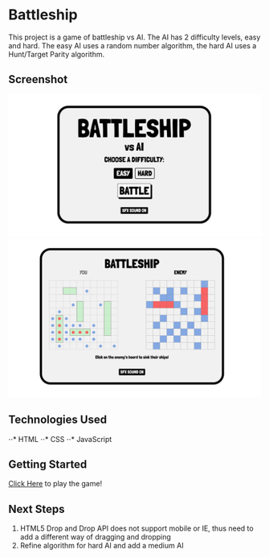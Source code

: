 # Battleship
This project is a game of battleship vs AI. The AI has 2 difficulty levels, easy and hard. The easy AI uses a random number algorithm, the hard AI uses a Hunt/Target Parity algorithm.

## Screenshot
![alt text](images/title-page.png "Title Page Image")
![alt text](images/post-battle.png "Gameplay Image")

## Technologies Used
⋅⋅* HTML
⋅⋅* CSS
⋅⋅* JavaScript

## Getting Started
[Click Here](https://hanjun1.github.io/battleship/) to play the game!

## Next Steps
1. HTML5 Drop and Drop API does not support mobile or IE, thus need to add a different way of dragging and dropping
2. Refine algorithm for hard AI and add a medium AI